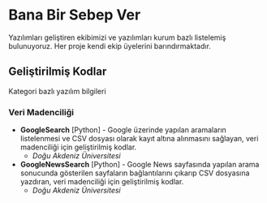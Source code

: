 # Bana Bir Sebep Ver
Yazılımları geliştiren ekibimizi ve yazılımları kurum bazlı listelemiş bulunuyoruz. Her proje kendi ekip üyelerini barındırmaktadır.
## Geliştirilmiş Kodlar
Kategori bazlı yazılım bilgileri
### Veri Madenciliği
- **GoogleSearch** [Python] - Google üzerinde yapılan aramaların listelenmesi ve CSV dosyası olarak kayıt altına alınmasını sağlayan, veri madenciliği için geliştirilmiş kodlar.
  - *Doğu Akdeniz Üniversitesi*
- **GoogleNewsSearch** [Python] - Google News sayfasında yapılan arama sonucunda gösterilen sayfaların bağlantılarını çıkarıp CSV dosyasına yazdıran, veri madenciliği için geliştirilmiş kodlar.
  -  *Doğu Akdeniz Üniversitesi*
